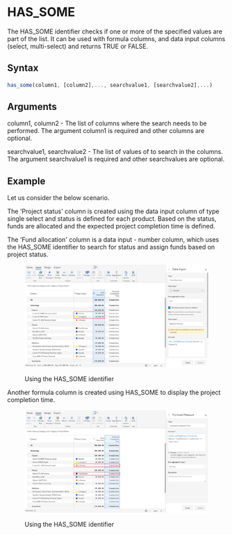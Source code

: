 # HAS\_SOME

The HAS\_SOME identifier checks if one or more of the specified values are part of the list. It can be used with formula columns, and data input columns (select, multi-select) and returns TRUE or FALSE.

## Syntax

```javascript
has_some(column1, [column2],..., searchvalue1, [searchvalue2],...)
```

## Arguments

column1, column2 - The list of columns where the search needs to be performed. The argument column1 is required and other columns are optional.

searchvalue1, searchvalue2 - The list of values of to search in the columns. The argument searchvalue1 is required and other searchvalues are optional.

## **Example**

Let us consider the below scenario.&#x20;

The 'Project status' column is created using the data input column of type single select and status is defined for each product. Based on the status, funds are allocated and the expected project completion time is defined.&#x20;

The 'Fund allocation' column is a data input - number column, which uses the HAS\_SOME identifier to search for status and assign funds based on project status.&#x20;

<figure><img src="../../.gitbook/assets/Formula has some 1.png" alt=""><figcaption><p>Using the HAS_SOME identifier</p></figcaption></figure>

Another formula column is created using HAS\_SOME to display the project completion time.

<figure><img src="../../.gitbook/assets/Formula has some.png" alt=""><figcaption><p>Using the HAS_SOME identifier</p></figcaption></figure>
